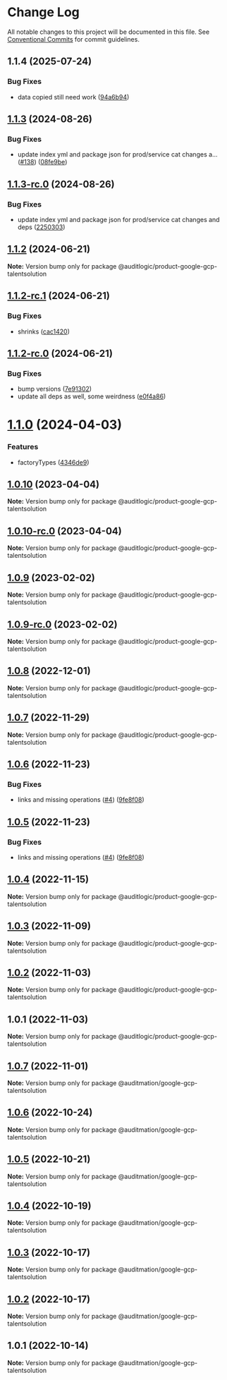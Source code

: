 # Change Log

All notable changes to this project will be documented in this file.
See [Conventional Commits](https://conventionalcommits.org) for commit guidelines.

## 1.1.4 (2025-07-24)


### Bug Fixes

* data copied still need work ([94a6b94](https://github.com/zerobias-org/product/commit/94a6b942fb0516367548599d739529536132755a))





## [1.1.3](https://github.com/auditlogic/product/compare/@auditlogic/product-google-gcp-talentsolution@1.1.2...@auditlogic/product-google-gcp-talentsolution@1.1.3) (2024-08-26)


### Bug Fixes

* update index yml and package json for prod/service cat changes a… ([#138](https://github.com/auditlogic/product/issues/138)) ([08fe9be](https://github.com/auditlogic/product/commit/08fe9beb1c8457462a19bc69caa02e6212d97e1a))





## [1.1.3-rc.0](https://github.com/auditlogic/product/compare/@auditlogic/product-google-gcp-talentsolution@1.1.2...@auditlogic/product-google-gcp-talentsolution@1.1.3-rc.0) (2024-08-26)


### Bug Fixes

* update index yml and package json for prod/service cat changes and deps ([2250303](https://github.com/auditlogic/product/commit/225030363a363608240135b7ebed386b28f01e4b))





## [1.1.2](https://github.com/auditlogic/product/compare/@auditlogic/product-google-gcp-talentsolution@1.1.2-rc.1...@auditlogic/product-google-gcp-talentsolution@1.1.2) (2024-06-21)

**Note:** Version bump only for package @auditlogic/product-google-gcp-talentsolution





## [1.1.2-rc.1](https://github.com/auditlogic/product/compare/@auditlogic/product-google-gcp-talentsolution@1.1.2-rc.0...@auditlogic/product-google-gcp-talentsolution@1.1.2-rc.1) (2024-06-21)


### Bug Fixes

* shrinks ([cac1420](https://github.com/auditlogic/product/commit/cac14200fefcd8183ab69fe89a47bd3f70f563e9))





## [1.1.2-rc.0](https://github.com/auditlogic/product/compare/@auditlogic/product-google-gcp-talentsolution@1.1.0...@auditlogic/product-google-gcp-talentsolution@1.1.2-rc.0) (2024-06-21)


### Bug Fixes

* bump versions ([7e91302](https://github.com/auditlogic/product/commit/7e913023b8b312150ed7762c32fbbe616be71de5))
* update all deps as well, some weirdness ([e0f4a86](https://github.com/auditlogic/product/commit/e0f4a864714e2d3de6bbf3da014d5312fe53be2f))





# [1.1.0](https://github.com/auditlogic/product/compare/@auditlogic/product-google-gcp-talentsolution@1.0.10...@auditlogic/product-google-gcp-talentsolution@1.1.0) (2024-04-03)


### Features

* factoryTypes ([4346de9](https://github.com/auditlogic/product/commit/4346de92693aee892fccf725338ffc7b80ab182b))





## [1.0.10](https://github.com/auditlogic/product/compare/@auditlogic/product-google-gcp-talentsolution@1.0.9...@auditlogic/product-google-gcp-talentsolution@1.0.10) (2023-04-04)

**Note:** Version bump only for package @auditlogic/product-google-gcp-talentsolution





## [1.0.10-rc.0](https://github.com/auditlogic/product/compare/@auditlogic/product-google-gcp-talentsolution@1.0.9...@auditlogic/product-google-gcp-talentsolution@1.0.10-rc.0) (2023-04-04)

**Note:** Version bump only for package @auditlogic/product-google-gcp-talentsolution





## [1.0.9](https://github.com/auditlogic/product/compare/@auditlogic/product-google-gcp-talentsolution@1.0.8...@auditlogic/product-google-gcp-talentsolution@1.0.9) (2023-02-02)

**Note:** Version bump only for package @auditlogic/product-google-gcp-talentsolution





## [1.0.9-rc.0](https://github.com/auditlogic/product/compare/@auditlogic/product-google-gcp-talentsolution@1.0.8...@auditlogic/product-google-gcp-talentsolution@1.0.9-rc.0) (2023-02-02)

**Note:** Version bump only for package @auditlogic/product-google-gcp-talentsolution





## [1.0.8](https://github.com/auditlogic/product/compare/@auditlogic/product-google-gcp-talentsolution@1.0.7...@auditlogic/product-google-gcp-talentsolution@1.0.8) (2022-12-01)

**Note:** Version bump only for package @auditlogic/product-google-gcp-talentsolution





## [1.0.7](https://github.com/auditlogic/product/compare/@auditlogic/product-google-gcp-talentsolution@1.0.6...@auditlogic/product-google-gcp-talentsolution@1.0.7) (2022-11-29)

**Note:** Version bump only for package @auditlogic/product-google-gcp-talentsolution





## [1.0.6](https://github.com/auditlogic/product/compare/@auditlogic/product-google-gcp-talentsolution@1.0.4...@auditlogic/product-google-gcp-talentsolution@1.0.6) (2022-11-23)


### Bug Fixes

* links and missing operations ([#4](https://github.com/auditlogic/product/issues/4)) ([9fe8f08](https://github.com/auditlogic/product/commit/9fe8f08fe7c57fdb79f991ac35bd6ac2e7dcad38))





## [1.0.5](https://github.com/auditlogic/product/compare/@auditlogic/product-google-gcp-talentsolution@1.0.4...@auditlogic/product-google-gcp-talentsolution@1.0.5) (2022-11-23)


### Bug Fixes

* links and missing operations ([#4](https://github.com/auditlogic/product/issues/4)) ([9fe8f08](https://github.com/auditlogic/product/commit/9fe8f08fe7c57fdb79f991ac35bd6ac2e7dcad38))





## [1.0.4](https://github.com/auditlogic/product/compare/@auditlogic/product-google-gcp-talentsolution@1.0.3...@auditlogic/product-google-gcp-talentsolution@1.0.4) (2022-11-15)

**Note:** Version bump only for package @auditlogic/product-google-gcp-talentsolution





## [1.0.3](https://github.com/auditlogic/product/compare/@auditlogic/product-google-gcp-talentsolution@1.0.2...@auditlogic/product-google-gcp-talentsolution@1.0.3) (2022-11-09)

**Note:** Version bump only for package @auditlogic/product-google-gcp-talentsolution





## [1.0.2](https://github.com/auditlogic/product/compare/@auditlogic/product-google-gcp-talentsolution@1.0.1...@auditlogic/product-google-gcp-talentsolution@1.0.2) (2022-11-03)

**Note:** Version bump only for package @auditlogic/product-google-gcp-talentsolution





## 1.0.1 (2022-11-03)

**Note:** Version bump only for package @auditlogic/product-google-gcp-talentsolution





## [1.0.7](https://github.com/auditmation/store-content/compare/@auditmation/google-gcp-talentsolution@1.0.6...@auditmation/google-gcp-talentsolution@1.0.7) (2022-11-01)

**Note:** Version bump only for package @auditmation/google-gcp-talentsolution





## [1.0.6](https://github.com/auditmation/store-content/compare/@auditmation/google-gcp-talentsolution@1.0.5...@auditmation/google-gcp-talentsolution@1.0.6) (2022-10-24)

**Note:** Version bump only for package @auditmation/google-gcp-talentsolution





## [1.0.5](https://github.com/auditmation/store-content/compare/@auditmation/google-gcp-talentsolution@1.0.4...@auditmation/google-gcp-talentsolution@1.0.5) (2022-10-21)

**Note:** Version bump only for package @auditmation/google-gcp-talentsolution





## [1.0.4](https://github.com/auditmation/store-content/compare/@auditmation/google-gcp-talentsolution@1.0.3...@auditmation/google-gcp-talentsolution@1.0.4) (2022-10-19)

**Note:** Version bump only for package @auditmation/google-gcp-talentsolution





## [1.0.3](https://github.com/auditmation/store-content/compare/@auditmation/google-gcp-talentsolution@1.0.2...@auditmation/google-gcp-talentsolution@1.0.3) (2022-10-17)

**Note:** Version bump only for package @auditmation/google-gcp-talentsolution





## [1.0.2](https://github.com/auditmation/store-content/compare/@auditmation/google-gcp-talentsolution@1.0.1...@auditmation/google-gcp-talentsolution@1.0.2) (2022-10-17)

**Note:** Version bump only for package @auditmation/google-gcp-talentsolution





## 1.0.1 (2022-10-14)

**Note:** Version bump only for package @auditmation/google-gcp-talentsolution
